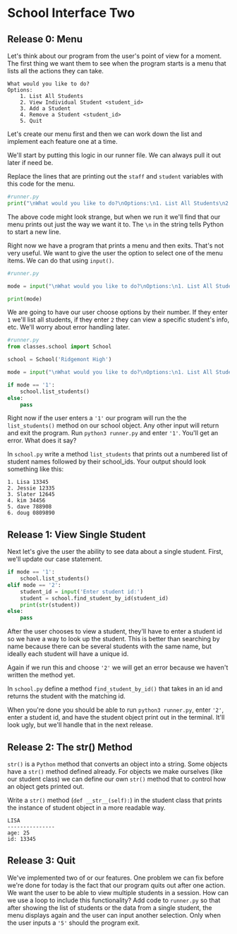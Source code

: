 # School Interface Two

## Release 0: Menu

Let's think about our program from the user's point of view for a moment. The first thing we want them to see when the program starts is a menu that lists all the actions they can take. 

```
What would you like to do?
Options:
    1. List All Students
    2. View Individual Student <student_id>
    3. Add a Student
    4. Remove a Student <student_id>
    5. Quit
```
Let's create our menu first and then we can work down the list and implement each feature one at a time.  

We'll start by putting this logic in our runner file. We can always pull it out later if need be. 

Replace the lines that are printing out the `staff` and `student` variables with this code for the menu. 

```Python
#runner.py
print("\nWhat would you like to do?\nOptions:\n1. List All Students\n2. View Individual Student <student_id>\n3. Add a Student\n4. Remove a Student <student_id>\n5. Quit\n")

```
The above code might look strange, but when we run it we'll find that our menu prints out just the way we want it to. The `\n` in the string tells Python to start a new line.  

Right now we have a program that prints a menu and then exits. That's not very useful. We want to give the user the option to select one of the menu items. We can do that using `input()`. 

```Python
#runner.py 

mode = input("\nWhat would you like to do?\nOptions:\n1. List All Students\n2. View Individual Student <student_id>\n3. Add a Student\n4. Remove a Student <student_id>\n5. Quit\n")

print(mode)

```

We are going to have our user choose options by their number. If they enter `1` we'll list all students, if they enter `2` they can view a specific student's info, etc. We'll worry about error handling later. 

```Python
#runner.py 
from classes.school import School 

school = School('Ridgemont High') 

mode = input("\nWhat would you like to do?\nOptions:\n1. List All Students\n2. View Individual Student <student_id>\n3. Add a Student\n4. Remove a Student <student_id>\n5. Quit\n")

if mode == '1':
    school.list_students() 
else:
    pass 

```
Right now if the user enters a `'1'` our program will run the the `list_students()` method on our school object. Any other input will return and exit the program. Run `python3 runner.py` and enter `'1'`. You'll get an error. What does it say? 

In `school.py` write a method `list_students` that prints out a numbered list of student names followed by their school_ids. Your output should look something like this: 

```
1. Lisa 13345
2. Jessie 12335
3. Slater 12645
4. kim 34456
5. dave 788908
6. doug 0809890
```

## Release 1: View Single Student 

Next let's give the user the ability to see data about a single student. First, we'll update our case statement. 

```Python
if mode == '1':
    school.list_students()
elif mode == '2':
    student_id = input('Enter student id:')
    student = school.find_student_by_id(student_id)
    print(str(student))
else:
    pass 
```
After the user chooses to view a student, they'll have to enter a student id so we have a way to look up the student. This is better than searching by name because there can be several students with the same name, but ideally each student will have a unique id. 

Again if we run this and choose `'2'` we will get an error because we haven't written the method yet. 

In `school.py` define a method `find_student_by_id()` that takes in an id and returns the student with the matching id. 

When you're done you should be able to run `python3 runner.py`, enter `'2'`, enter a student id, and have the student object print out in the terminal. It'll look ugly, but we'll handle that in the next release. 

## Release 2: The str() Method

`str()` is a `Python` method that converts an object into a string. Some objects have a `str()` method defined already. For objects we make ourselves (like our student class) we can define our own `str()` method that to control how an object gets printed out. 

Write a `str()` method (`def __str__(self):`) in the student class that prints the instance of student object in a more readable way. 

```
LISA
---------------
age: 25
id: 13345
```

## Release 3: Quit

We've implemented two of or our features. One problem we can fix before we're done for today is the fact that our program quits out after one action. We want the user to be able to view multiple students in a session. How can we use a loop to include this functionality? Add code to `runner.py` so that after showing the list of students or the data from a single student, the menu displays again and the user can input another selection. Only when the user inputs a `'5'` should the program exit. 
